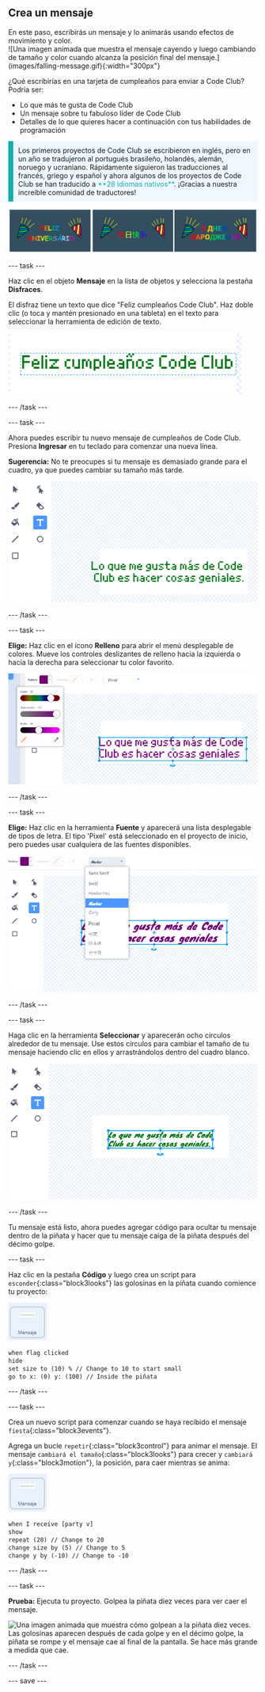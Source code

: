 ## Crea un mensaje

<div style="display: flex; flex-wrap: wrap">
<div style="flex-basis: 200px; flex-grow: 1; margin-right: 15px;">
En este paso, escribirás un mensaje y lo animarás usando efectos de movimiento y color. 
</div>
<div>
![Una imagen animada que muestra el mensaje cayendo y luego cambiando de tamaño y color cuando alcanza la posición final del mensaje.](images/falling-message.gif){:width="300px"}
</div>
</div>

¿Qué escribirías en una tarjeta de cumpleaños para enviar a Code Club? Podría ser:
+ Lo que más te gusta de Code Club
+ Un mensaje sobre tu fabuloso líder de Code Club
+ Detalles de lo que quieres hacer a continuación con tus habilidades de programación

<p style="border-left: solid; border-width:10px; border-color: #0faeb0; background-color: aliceblue; padding: 10px;">
Los primeros proyectos de Code Club se escribieron en inglés, pero en un año se tradujeron al portugués brasileño, holandés, alemán, noruego y ucraniano. Rápidamente siguieron las traducciones al francés, griego y español y ahora algunos de los proyectos de Code Club se han traducido a <span style="color: #0faeb0">**28 idiomas nativos**</span>. ¡Gracias a nuestra increíble comunidad de traductores!

![Múltiples imágenes que dicen Feliz cumpleaños en varios idiomas nativos.](images/birthday-languages.png)
</p>

--- task ---

Haz clic en el objeto **Mensaje** en la lista de objetos y selecciona la pestaña **Disfraces**.

El disfraz tiene un texto que dice "Feliz cumpleaños Code Club". Haz doble clic (o toca y mantén presionado en una tableta) en el texto para seleccionar la herramienta de edición de texto.

![El editor de disfraces con la herramienta Texto seleccionada y el texto resaltado.](images/text-edit.png)

--- /task ---

--- task ---

Ahora puedes escribir tu nuevo mensaje de cumpleaños de Code Club. Presiona **Ingresar** en tu teclado para comenzar una nueva línea.

**Sugerencia:** No te preocupes si tu mensaje es demasiado grande para el cuadro, ya que puedes cambiar su tamaño más tarde.

![El editor de texto que muestra un mensaje nuevo se ha escrito en lugar del mensaje anterior.](images/new-text.png)

--- /task ---

--- task ---

**Elige:** Haz clic en el ícono **Relleno** para abrir el menú desplegable de colores. Mueve los controles deslizantes de relleno hacia la izquierda o hacia la derecha para seleccionar tu color favorito.

![El menú desplegable Relleno con controles deslizantes para el color, la saturación y el brillo. El mensaje ha cambiado de verde a morado.](images/font-colour.png)

--- /task ---

--- task ---

**Elige:** Haz clic en la herramienta **Fuente** y aparecerá una lista desplegable de tipos de letra. El tipo 'Pixel' está seleccionado en el proyecto de inicio, pero puedes usar cualquiera de las fuentes disponibles.

![El menú desplegable Fuente que muestra una selección de nueve fuentes diferentes. Se ha seleccionado la fuente 'Marker'.](images/font-type.png)

--- /task ---

--- task ---

Haga clic en la herramienta **Seleccionar** y aparecerán ocho círculos alrededor de tu mensaje. Use estos círculos para cambiar el tamaño de tu mensaje haciendo clic en ellos y arrastrándolos dentro del cuadro blanco.

![La herramienta Seleccionar está resaltada y el mensaje tiene pequeños círculos en cada esquina y en los puntos centrales verticales y horizontales para que se pueda cambiar el tamaño en varias direcciones.](images/resize-message.png)

--- /task ---

Tu mensaje está listo, ahora puedes agregar código para ocultar tu mensaje dentro de la piñata y hacer que tu mensaje caiga de la piñata después del décimo golpe.

--- task ---

Haz clic en la pestaña **Código** y luego crea un script para `esconder`{:class="block3looks"} las golosinas en la piñata cuando comience tu proyecto:

![El ícono del objeto Mensaje.](images/message-sprite.png)

```blocks3
when flag clicked
hide
set size to (10) % // Change to 10 to start small
go to x: (0) y: (100) // Inside the piñata
```

--- /task ---

--- task ---

Crea un nuevo script para comenzar cuando se haya recibido el mensaje `fiesta`{:class="block3events"}.

Agrega un bucle `repetir`{:class="block3control"} para animar el mensaje. El mensaje `cambiará el tamaño`{:class="block3looks"} para crecer y `cambiará y`{:class="block3motion"}, la posición, para caer mientras se anima:

![El ícono del objeto Mensaje.](images/message-sprite.png)

```blocks3
when I receive [party v]
show
repeat (20) // Change to 20
change size by (5) // Change to 5
change y by (-10) // Change to -10
```

--- /task ---

--- task ---

**Prueba:** Ejecuta tu proyecto. Golpea la piñata diez veces para ver caer el mensaje.

![Una imagen animada que muestra cómo golpean a la piñata diez veces. Las golosinas aparecen después de cada golpe y en el décimo golpe, la piñata se rompe y el mensaje cae al final de la pantalla. Se hace más grande a medida que cae.](images/falling-message.gif)

--- /task ---

--- save ---
